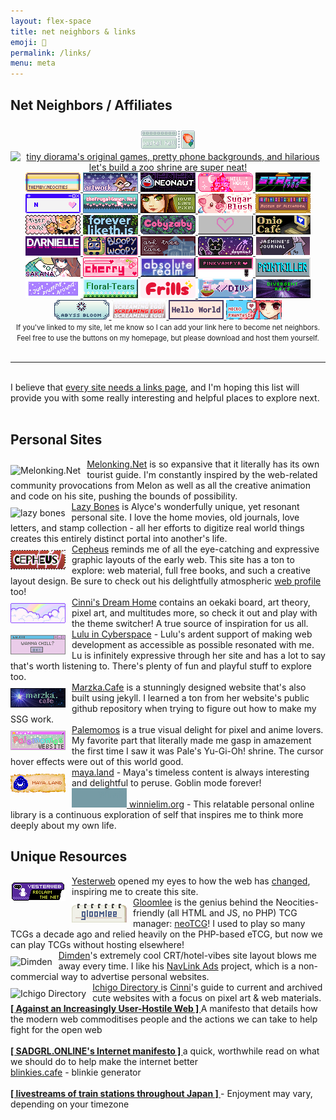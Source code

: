 ```yaml
---
layout: flex-space
title: net neighbors & links
emoji: 🔗
permalink: /links/
menu: meta
---
```


<h2>Net Neighbors / Affiliates</h2>
<div class="imgwall" style="padding: 10px 0 0 0; text-align: center;">
    <a target="_blank" href="https://pastelhello.com/">
        <img src="/graphics/linkout/pastelhell.gif" title="Pastel Hell and I are full of the same early web pixel site nostalgia. Robyn's lovingly curated Neopets resources, pixel clique memberships, and original pixel art are a true delight.">
    </a>
    <a target="_blank" href="https://tinydiorama.neocities.org/">
        <img src="https://tinydiorama.com/images/tinydiorama-button.gif" title="tiny diorama's original games, pretty phone backgrounds, and hilarious let's build a zoo shrine are super neat!">
    </a>
    <a target="_blank" href="https://themby.neocities.org/">
        <img src="/graphics/linkout/themby.png" title="Themby is run by Louie, a fellow postcard and D&D enthusiast. Check out their pleasing and chill site!">
    </a>
    <a target="_blank" href="https://artwork.neocities.org/">
        <img src="/graphics/linkout/artworkbuttonbambi.gif" title="Artwork has a lot of pixels, graphics, shrines, and art for you to enjoy. They are also a member of my pixel club!">
    </a>
    <a target="_blank" href="https://neonaut.neocities.org">
        <img src="/graphics/linkout/neonaut.png" title="Neonaut">
    </a>
    <a target="_blank" href="https://hillhouse.neocities.org/">
        <img src="/graphics/linkout/hillhouse.png" title="Hillhouse">
    </a>
    <a target="_blank" href="https://starfighter.neocities.org/">
        <img src="/graphics/linkout/starfighter.gif" title="Starfighter">
    </a>
    <a target="_blank" href="https://nenrikido.neocities.org/">
        <img src="/graphics/linkout/nenrikido.gif" title="nenrikido">
    </a>
    <a target="_blank" href="https://www.thefrugalgamer.net/">
        <img src="/graphics/linkout/frugalgamer_button4.png" title="The Frugal Gamer contains a dollmaker, original music, game logs, web material, photoshop brushes, and more.">
    </a>
    <a target="_blank" href="https://www.lovetiny.art/">
        <img src="/graphics/linkout/lovetiny.png" title="lovetiny pixels">
    </a>
    <a target="_blank" href="https://sugarblush.neocities.org/">
        <img src="/graphics/linkout/sugarblush.png" title="SugarBlush">
    </a>
    <a target="_blank" href="https://xandra.cc/">
        <img src="/graphics/linkout/xandra.png" title="Museum of Alexandra">
    </a>
    <a target="_blank" href="https://bisuko.neocities.org/">
        <img src="/graphics/linkout/tigercarnival.png" title="Tiger Carnival">
    </a>
    <a target="_blank" href="https://foreverliketh.is/" title="foreverliketh.is">
        <img src="/graphics/linkout/foreverliketh.is.png">
    </a>
    <a target="_blank" href="https://cobyzaby.neocities.org/" title="cobyzaby">
        <img src="/graphics/linkout/cobyzabybutton.gif">
    </a>
    <a target="_blank" href="https://daintyeco.neocities.org/" title="daintyeco">
        <img src="/graphics/linkout/daintyeco.gif">
    </a>
    <a target="_blank" href="https://onio.cafe/" title="Onio Café - a truly delightful personal site with a focus on community chat. Don't miss Onio's interesting and well-written thought posts!">
        <img src="/graphics/linkout/oniocafe.gif">
    </a>
    <a target="_blank" href="https://darnielle.me/" title="darnielle.me">
        <img src="/graphics/linkout/darnielle.gif">
    </a>
    <a target="_blank" href="https://bloopywoopy.neocities.org/" title="bloopywoopy">
        <img src="/graphics/linkout/bloopywoopy-button.gif">
    </a>
    <a target="_blank" href="https://ashtreelane.neocities.org/" title="ash tree lane">
        <img src="/graphics/linkout/ashtreelane.gif">
    </a>
    <a target="_blank" href="https://doqmeat.neocities.org/" title="doqmeat">
        <img src="/graphics/linkout/doqmeat.png">
    </a>
    <a target="_blank" href="https://jasm1nii.neocities.org/" title="jasmine's journal">
        <img src="/graphics/linkout/jasmines-journal-button.png">
    </a>
    <a target="_blank" href="https://sakana.neocities.org/" title="sakana">
        <img src="/graphics/linkout/sakana.png">
    </a>
    <a target="_blank" href="https://cherrywaves.neocities.org">
        <img src="/graphics/linkout/cherrywaves.gif" title="cherry waves">
    </a>
    <a target="_blank" href="https://theabsoluterealm.com/">
        <img src="/graphics/linkout/theabsolutelrealm.gif" title="the absolute realm">
    </a>
    <a target="_blank" href="https://pinkvampyr.leprd.space/">
        <img src="/graphics/linkout/pinkvampyr.gif" title="pinkvampyr">
    </a>
    <a target="_blank" href="https://paintkiller.neocities.org/">
        <img src="/graphics/linkout/paintkiller.gif" title="paintkiller">
    </a>
    <a target="_blank" href="https://justfluffingaround.neocities.org/">
        <img src="/graphics/linkout/justfluffingaroundbutton.png" title="Just Fluffing Around">
    </a>
    <a target="_blank" href="https://floral-tears.neocities.org/"><img src="/graphics/linkout/floral-tears-button.gif" title="Floral Tears"></a>
    <a href="https://fri11s.neocities.org" target="_blank">
        <span style="clip:rect(0 0 0 0);clip-path:inset(50%);height:1px;overflow:hidden;position:absolute;white-space:nowrap;width:1px;" >Frills' internet emporium</span>
        <style>@keyframes fri11sl{0%{fill:hsl(255,70%,70%)}10%{fill:hsl(330,100%,40%)}50%{fill:hsl(10,100%,50%)}60%{fill:hsl(51,100%,50%)}80%{fill:hsl(153,100%,40%)}100%{fill:hsl(204,100%,50%)}}.frillsl-tx{fill: hsl(330, 70%, 70%)}@media (prefers-reduced-motion: no-preference){.frillsl-tx{animation: fri11sl 10s 0s infinite forwards alternate}}</style>
        <svg xmlns="http://www.w3.org/2000/svg" width="88" height="31" aria-hidden="true"><path fill="#fff0f5" d="M83 0H5a5 5 0 0 0-5 5v21a5 5 0 0 0 5 5h78a5 5 0 0 0 5-5V5a5 5 0 0 0-5-5Z"/><path class="frillsl-tx" d="M23.8 17c.5.3.7.8.7 1.6 0 1-.4 1.7-1.2 2-1 .4-2.2.5-3.4.5h-4.2v1.8c0 2.1-.8 3.2-2.5 3.2-1.4 0-2.5-.8-3.3-2.4-.8-1.5-1.2-4-1.2-7.4 0-2 .4-3.9 1.3-5.5 1.6-3 5-5 8.4-5.1 2.8-.2 6.8 1 6.8 4.3s-3.2 3.4-5.7 3.4c-1.7 0-4.1.7-4.1 2.7h3.7c1.5 0 3.4 0 4.7.9Zm6 9.1c-1.2 0-2-.7-2.5-2.2-.7-2.8-1-6.1-.4-9 .3-1.6 1.1-2.8 2.7-2.8 1 0 2 .4 2.2 1.4a4 4 0 0 1 1.7-.8c1.4-.4 2.8-.4 4.1.2 1.4.6 2.8 2.3 2.1 3.9-.4.9-1.2 1.4-2.2 1.4-1.7 0-2.8-1-4.2.5-1.2 1.2-.8 3.3-.9 4.8 0 1.5-1 2.6-2.6 2.6Zm14-14.1c-2 0-3.3-1.8-3.3-3.6 0-2 1.5-3.5 3.4-3.5 2 0 3.4 1.6 3.4 3.5S45.7 12 43.8 12Zm0 14.1c-1.6 0-2.3-1.2-2.4-2.7-.3-2.5-.3-5 0-7.4.2-1.4 1-2.5 2.5-2.5s2.3 1.3 2.5 2.7c.3 2.5.3 5 0 7.4-.3 1.5-.9 2.5-2.6 2.5Zm8.4 0c-2.3 0-3-2.4-3.2-4.3a58 58 0 0 1 0-11.6c.2-2 .8-4.5 3.2-4.5 2.4 0 3.2 3.8 3.3 4.5.3 3.8.2 7.7-.2 11.5-.1 1.8-.9 4.4-3.1 4.4Zm8.3 0c-2.3 0-3-2.4-3.2-4.3a58 58 0 0 1 0-11.6c.2-2 1-4.5 3.3-4.5 2.4 0 3 2.5 3.2 4.5.3 3.8.3 7.7-.1 11.5-.1 1.9-1 4.4-3.2 4.4Zm10 0c-1.8 0-5.6-.5-5.6-3 0-.6.2-1 .6-1.4.4-.3 1-.5 1.5-.5 1 0 1.5.8 2.3.9.6 0 .9-.7.3-1l-2.1-.9c-1.4-.8-2.7-1.8-2.6-3.5 0-1.7 1.6-3 3.1-3.7 2-.8 4.3-.7 6.4-.1 1.3.4 2.9 1.5 2.9 3 0 1.6-1.9 2.3-3.2 1.5-.4-.2-1.3-.5-1.5 0-.1.5.2.8.6.9 1.1.4 2 .9 2.7 1.4a3 3 0 0 1 1 2.4c0 1.2-.5 2.2-1.7 3-1.2.7-2.7 1-4.7 1Z"/><path fill="gold" d="M76.2 4.2a2 2 0 0 1 1.5 1.5 2 2 0 0 1 1.6-1.5V4a2 2 0 0 1-1.5-1.5h-.1A2 2 0 0 1 76.2 4c-.1 0-.1.1 0 .2ZM71 7.3a3.7 3.7 0 0 1 2.6 2.6h.3a3.7 3.7 0 0 1 2.6-2.6c.1 0 .1-.2 0-.2a3.6 3.6 0 0 1-2.6-2.7h-.3A3.7 3.7 0 0 1 71 7.1c-.1 0-.1.1 0 .2ZM75.4 11.4a5.5 5.5 0 0 1 4 4h.3a5.5 5.5 0 0 1 4-4v-.3a5.5 5.5 0 0 1-4-4c0-.1-.3-.1-.4 0a5.5 5.5 0 0 1-3.9 4c-.2 0-.2.3 0 .3Z"/></svg>
    </a>
    <a target="_blank" href="https://slashdiv.neocities.org">
        <img src="/graphics/linkout/slashdiv.gif" height="31" width="88" title="slash div">
    </a>
    <a target="_blank" href="https://divergentrays.com/">
        <img src="/graphics/linkout/divergentrays.png" height="31" width="88" title="Divergent Rays">
    </a>
    <a href="https://abyssbloom.neocities.org/" target="_blank">
        <img src="/graphics/linkout/abyssbloom.png" title="Abyss Bloom">
    </a>
    <a href="https://screamingegg.neocities.org/" target="_blank">
        <img src="/graphics/linkout/screamingegg.png" title="Screaming Egg!">
    </a>
    <a href="https://forgettablename.neocities.org/" target="_blank">
        <img src="/graphics/linkout/forgettablename.gif" title="Hello World">
    </a>
    <a href="http://legacy.necrophantasia.com/" target="_blank">
        <img src="/graphics/linkout/necro.gif" title="Necrophantasia">
    </a>
</div>
<center>
    <text style="font-size: 80%;">If you've linked to my site, let me know so I can add your link here to become net neighbors. Feel free to use the buttons on my homepage, but please download and host them yourself.</text>
</center>
<br>
<hr>
<br>
I believe that <a target="_blank" href="https://thoughts.melonking.net/thoughts/every-site-needs-a-links-page-why-linking-matters">every site needs a links page</a>, and I'm hoping this list will provide you with some really interesting and helpful places to explore next.
<br>
<br>
<h2>Personal Sites</h2>  
<a target="_blank" href="https://melonking.net">
    <img src="https://melonking.net/images/badges/MELON-BADGE-2.GIF" title="Melonking.Net" align="left" style="margin: 10px 10px 0 0;">Melonking.Net</a> is so expansive that it literally has its own tourist guide. I'm constantly inspired by the web-related community provocations from Melon as well as all the creative animation and code on his site, pushing the bounds of possibility.  
<br>
<a target="_blank" href="https://lazybones.neocities.org/">
    <img src="https://lazybones.neocities.org/IMAGES/lazybonesicon3.png" title="lazy bones" align="left" style="margin: 10px 10px 0 0;"/>
Lazy Bones</a> is Alyce's wonderfully unique, yet resonant personal site. I love the home movies, old journals, love letters, and stamp collection - all her efforts to digitize real world things creates this entirely distinct portal into another's life.  
<br>
<a target="_blank" href="http://cepheus.xyz">
    <img src="/graphics/linkout/cepheus.gif" title="cepheus" align="left" style="margin: 10px 10px 0 0;">
    Cepheus</a> reminds me of all the eye-catching and expressive graphic layouts of the early web. This site has a ton to explore: web material, full free books, and such a creative layout design. Be sure to check out his delightfully atmospheric <a target="_blank" href="https://cepheus.neocities.org/p/">web profile</a> too!  
<br>
<a target="_blank" href="https://cinni.net/">
    <img src="/graphics/linkout/cinni_angelbutton3.gif" title="cinni net" align="left" style="margin: 10px 10px 0 0;"/>
Cinni's Dream Home</a> contains an oekaki board, art theory, pixel art, and multitudes more, so check it out and play with the theme switcher! A true source of inspiration for us all.  
<br>
<a target="_blank" href="https://lu.tiny-universes.net/index2.html">
    <img src="/graphics/linkout/lu.tinyuniverse.gif" title="Lulu in Cyberspace" align="left" style="margin: 10px 10px 0 0;">
    Lulu in Cyberspace</a> - Lulu's ardent support of making web development as accessible as possible resonated with me. Lu is infinitely expressive through her site and has a lot to say that's worth listening to. There's plenty of fun and playful stuff to explore too.  
<br>
<a target="_blank" href="https://marzka.cafe/">
    <img src="/graphics/linkout/marzka_cafe_88x31.png"  title="Marzka.Cafe" align="left" style="margin: 10px 10px 0 0;">Marzka.Cafe</a> is a stunningly designed website that's also built using jekyll. I learned a ton from her website's public github repository when trying to figure out how to make my SSG work.  
<br>
<a target="_blank" href="https://palemomos.neocities.org/">
    <img src="/graphics/linkout/palemomos.gif" title="Palemomos" align="left" style="margin: 10px 10px 0 0;">
    Palemomos</a> is a true visual delight for pixel and anime lovers. My favorite part that literally made me gasp in amazement the first time I saw it was Pale's Yu-Gi-Oh! shrine. The cursor hover effects were out of this world good.
<br>
<a target="_blank" href="https://maya.land/">
    <img src="/graphics/linkout/mayaland.png" title="maya.land" align="left" style="margin: 10px 10px 0 0;">
    maya.land</a> - Maya's timeless content is always interesting and delightful to peruse. Goblin mode forever!  
<br>
    <a target="_blank" href="https://winnielim.org/" title="Winnie Lim">
        <svg class="missing-button" width="88" height="31" style="fill: #769ba5; border-color:#a4c5ce;">
            <rect width="88" height="31"></rect>
            <text class="buttontext" x="42px" y="16px">Winnie Lim</text>
        </svg>
    winnielim.org</a> - This relatable personal online library is a continuous exploration of self that inspires me to think more deeply about my own life.  
<br>
<h2>Unique Resources</h2>
<a target="_blank" href="https://yesterweb.org/">
    <img src="/graphics/linkout/yesterweb.png" title="Yesterweb" align="left" style="margin: 10px 10px 0 0;">Yesterweb</a> opened my eyes to how the web has <a target="_blank" href="https://yesterweb.org/manifesto/">changed</a>, inspiring me to create this site.  
<br>
<a target="_blank" href="https://gloomlee.neocities.org/">
    <img src="/graphics/linkout/gloomlee-button.png" title="Gloomlee" align="left" style="margin: 10px 10px 0 0;">
Gloomlee</a> is the genius behind the Neocities-friendly (all HTML and JS, no PHP) TCG manager: <a target="_blank" href="https://gloomlee.neocities.org/neotcg/neotcg.html">neoTCG</a>! I used to play so many TCGs a decade ago and relied heavily on the PHP-based eTCG, but now we can play TCGs without hosting elsewhere!  
<br>
<a target="_blank" href="https://dimden.dev/">
    <img src="https://dimden.dev/services/images/88x31.gif" title="Dimden" align="left" style="margin: 10px 10px 0 0;">Dimden</a>'s extremely cool CRT/hotel-vibes site layout blows me away every time. I like his <a target="_blank" href="https://dimden.dev/navlinkads/">NavLink Ads</a> project, which is a non-commercial way to advertise personal websites.  
<br>
<a target="_blank" href="https://cinni.net/directory/">
    <img src="https://cinni.net/directory/img/88x31.png" title="Ichigo Directory" align="left" style="margin: 10px 10px 0 0;"> Ichigo Directory
</a> is <a target="_blank" href="https://cinni.net/">Cinni</a>'s guide to current and archived cute websites with a focus on pixel art & web materials.  
<br>
<b>
    <a target="_blank" href="https://neustadt.fr/essays/against-a-user-hostile-web/">
        [ Against an Increasingly User-Hostile Web ]
    </a>
</b>
 A manifesto that details how the modern web commoditises people and the actions we can take to help fight for the open web
<br>
<br>
<b>
    <a target="_blank" href="https://sadgrl.online/cyberspace/internet-manifesto.html">
        [ SADGRL.ONLINE's Internet manifesto ]
    </a>
</b> a quick, worthwhile read on what we should do to help make the internet better
<br>
    <a target="_blank" href="https://blinkies.cafe/">blinkies.cafe</a> - blinkie generator
<br>
<br>
<b>
    <a target="_blank" href="https://trainstream.github.io/streams/">
         [ livestreams of train stations throughout Japan ]
    </a>
</b>  - Enjoyment may vary, depending on your timezone
